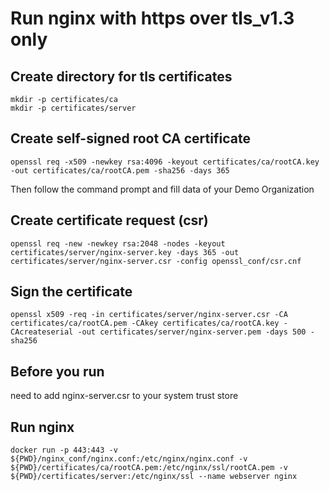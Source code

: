 # Run nginx with https over tls_v1.3 only

## Create directory for tls certificates
```shell
mkdir -p certificates/ca
mkdir -p certificates/server
```

## Create self-signed root CA certificate
```shell
openssl req -x509 -newkey rsa:4096 -keyout certificates/ca/rootCA.key -out certificates/ca/rootCA.pem -sha256 -days 365
```
Then follow the command prompt and fill data of your Demo Organization

## Create certificate request (csr)
```shell
openssl req -new -newkey rsa:2048 -nodes -keyout certificates/server/nginx-server.key -days 365 -out certificates/server/nginx-server.csr -config openssl_conf/csr.cnf
```

## Sign the certificate
```shell
openssl x509 -req -in certificates/server/nginx-server.csr -CA certificates/ca/rootCA.pem -CAkey certificates/ca/rootCA.key -CAcreateserial -out certificates/server/nginx-server.pem -days 500 -sha256
```

## Before you run
need to add nginx-server.csr to your system trust store 

## Run nginx
```shell
docker run -p 443:443 -v ${PWD}/nginx_conf/nginx.conf:/etc/nginx/nginx.conf -v ${PWD}/certificates/ca/rootCA.pem:/etc/nginx/ssl/rootCA.pem -v ${PWD}/certificates/server:/etc/nginx/ssl --name webserver nginx
```

